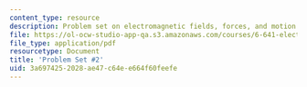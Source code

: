 ```yaml
---
content_type: resource
description: Problem set on electromagnetic fields, forces, and motion.
file: https://ol-ocw-studio-app-qa.s3.amazonaws.com/courses/6-641-electromagnetic-fields-forces-and-motion-spring-2009/3a6974252028ae47c64ee664f60feefe_MIT6_641s09_pset02.pdf
file_type: application/pdf
resourcetype: Document
title: 'Problem Set #2'
uid: 3a697425-2028-ae47-c64e-e664f60feefe
---
```

